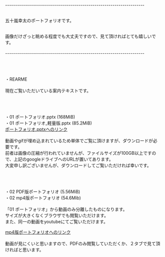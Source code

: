 <br>
----------------------------------------------------------------------<br><br>

五十嵐幸太のポートフォリオです。<br><br>

画像だけざっと眺める程度でも大丈夫ですので、見て頂ければとても嬉しいです。<br>
<br>
----------------------------------------------------------------------<br>
<br>
<br><br>

・REARME<br>
<br>
現在ご覧いただいている案内テキストです。<br>
<br>
<br><br>

・01 ポートフォリオ.pptx (168MiB)<br>
・01 ポートフォリオ_軽量版.pptx (85.2MiB)<br>
 [ポートフォリオ.pptxへのリンク](https://drive.google.com/drive/folders/1-i5nk4mu0k09xeDcVVUHOg_1fm2PG2Ta?usp=sharing) <br><br>
動画やgifが埋め込まれているため単体でご覧に頂けますが、ダウンロードが必要です。<br>
前者は画像の圧縮が行われていませんが、ファイルサイズが100GB以上ですので、上記のgoogleドライブへのURLが置いてあります。<br>
大変申し訳ございませんが、ダウンロードしてご覧いただければ幸いです。<br>
<br>
<br><br>

・02 PDF版ポートフォリオ (5.56MiB)<br>
・02 mp4版ポートフォリオ (54.6Mib)<br>
<br>
「01 ポートフォリオ」から動画のみ分離したものになります。<br>
サイズが大きくなくブラウザでも閲覧いただけます。<br>
また、同一の動画をyoutubeにてご覧いただけます。<br>

[mp4版ポートフォリオへのリンク](https://youtu.be/GnWjDLD0N1A) <br>
<br>
動画が見にくいと思いますので、PDFのみ閲覧していただくか、２タブで見て頂ければと思います。<br>
